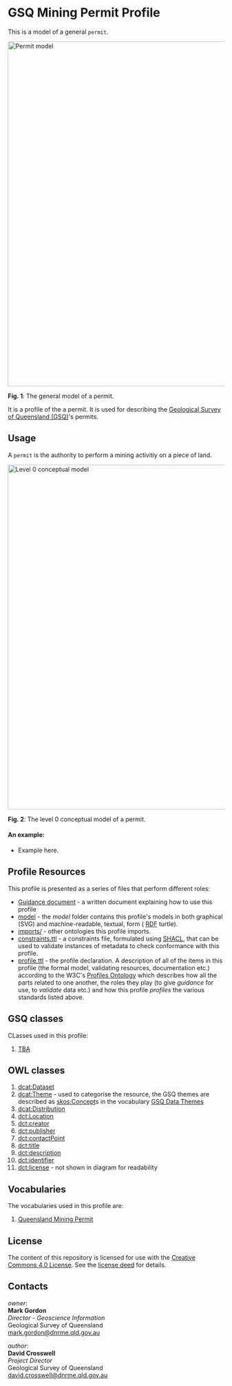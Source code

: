 # GSQ Mining Permit Profile
This is a model of a general `permit`.

<img src="model/dataset.svg" style="width:800px;" alt="Permit model" />  

**Fig. 1**: The general model of a permit.  

It is a profile of the a permit. It is used for describing the [Geological Survey of Queensland (GSQ)](https://www.business.qld.gov.au/industries/mining-energy-water/resources)'s permits.


## Usage
A `permit` is the authority to perform a mining activitiy on a piece of land.

<img src="model/level0-conceptual-model.svg" style="width:800px;" alt="Level 0 conceptual model" />  

**Fig. 2**: The level 0 conceptual model of a permit.

#### An example:
* Example here.


## Profile Resources
This profile is presented as a series of files that perform different roles:

* [Guidance document](Guidance.pdf) - a written document explaining how to use this profile
* [model](model/) - the *model* folder contains this profile's models in both graphical (SVG) and machine-readable, textual, form ( [RDF](https://www.w3.org/RDF/) turtle).
* [imports/](imports/) - other ontologies this profile imports.
* [constraints.ttl](constraints.ttl) - a constraints file, formulated using [SHACL](https://www.w3.org/TR/shacl/), that can be used to validate instances of metadata to check conformance with this profile.
* [profile.ttl](profile.ttl) - the profile declaration. A description of all of the items in this profile (the formal model, validating resources, documentation etc.) according to the W3C's [Profiles Ontology](https://www.w3.org/TR/dx-prof/) which describes how all the parts related to one another, the roles they play (to give *guidance* for use, to *validate* data etc.) and how this profile *profiles* the various standards listed above.


## GSQ classes
CLasses used in this profile:
1. [TBA](https://github.com/geological-survey-of-queensland/)


## OWL classes
1. [dcat:Dataset](https://w3c.github.io/dxwg/dcat/#Class:Dataset)
2. [dcat:Theme](https://w3c.github.io/dxwg/dcat/#Property:resource_theme) - used to categorise the resource, the GSQ themes are described as [skos:Concept](http://www.w3.org/2004/02/skos/core#Concept)s in the vocabulary [GSQ Data Themes](http://vocabs.gsq.digital/vocabulary/gsq-data-themes)
3. [dcat:Distribution](https://w3c.github.io/dxwg/dcat/#Class:Distribution)
4. [dct:Location](https://w3c.github.io/dxwg/dcat/#Class:Location)
5. [dct:creator](https://w3c.github.io/dxwg/dcat/#Property:resource_creator)
6. [dct:publisher](https://w3c.github.io/dxwg/dcat/#Property:resource_publisher)
7. [dct:contactPoint](https://w3c.github.io/dxwg/dcat/#Property:resource_contact_point)
8. [dct:title](https://w3c.github.io/dxwg/dcat/#Property:resource_title)
9. [dct:description](https://w3c.github.io/dxwg/dcat/#Property:resource_description)
10. [dct:identifier](https://w3c.github.io/dxwg/dcat/#Property:resource_identifier)
11. [dct:license](https://w3c.github.io/dxwg/dcat/#Property:resource_license) - not shown in diagram for readability


## Vocabularies
The vocabularies used in this profile are:
1. [Queensland Mining Permit](https://vocabs.gsq.digital/vocabulary/qld-mining-permit)


## License
The content of this repository is licensed for use with the [Creative Commons 4.0 License](https://creativecommons.org/licenses/by/4.0/). See the [license deed](LICENSE) for details.


## Contacts 
*owner*:  
**Mark Gordon**  
*Director - Geoscience Information*  
Geological Survey of Queensland  
<mark.gordon@dnrme.qld.gov.au>  

*author*:  
**David Crosswell**  
*Project Director*  
Geological Survey of Queensland  
<david.crosswell@dnrme.qld.gov.au> 
